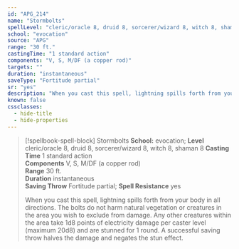 ```yaml
---
id: "APG_214"
name: "Stormbolts"
spellLevel: "cleric/oracle 8, druid 8, sorcerer/wizard 8, witch 8, shaman 8"
school: "evocation"
source: "APG"
range: "30 ft."
castingTime: "1 standard action"
components: "V, S, M/DF (a copper rod)"
targets: ""
duration: "instantaneous"
saveType: "Fortitude partial"
sr: "yes"
description: "When you cast this spell, lightning spills forth from your body in all directions. The bolts do not harm natural vegetation or creatures in the area you wish to exclude from damage. Any other creatures within the area take 1d8 points of electricity damage per caster level (maximum 20d8) and are stunned for 1 round. A successful saving throw halves the damage and negates the stun effect."
known: false
cssclasses:
  - hide-title
  - hide-properties
---
```


> [!spellbook-spell-block] Stormbolts
> **School:** evocation; **Level** cleric/oracle 8, druid 8, sorcerer/wizard 8, witch 8, shaman 8
> **Casting Time** 1 standard action  
> **Components** V, S, M/DF (a copper rod)  
> **Range** 30 ft.  
> **Duration** instantaneous  
> **Saving Throw** Fortitude partial; **Spell Resistance** yes
> 
> When you cast this spell, lightning spills forth from your body in all directions. The bolts do not harm natural vegetation or creatures in the area you wish to exclude from damage. Any other creatures within the area take 1d8 points of electricity damage per caster level (maximum 20d8) and are stunned for 1 round. A successful saving throw halves the damage and negates the stun effect.